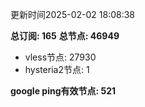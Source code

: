 更新时间2025-02-02 18:08:38

**总订阅: 165**
**总节点: 46949**
- vless节点: 27930
- hysteria2节点: 1

**google ping有效节点: 521**
